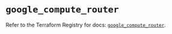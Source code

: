 # `google_compute_router`

Refer to the Terraform Registry for docs: [`google_compute_router`](https://registry.terraform.io/providers/hashicorp/google/5.35.0/docs/resources/compute_router).
